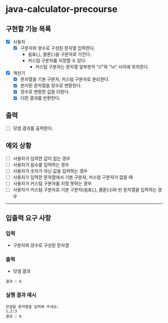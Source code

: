 # java-calculator-precourse

## 구현할 기능 목록

- [x] 사용자
    - [x] 구분자와 양수로 구성된 문자열 입력한다.
        - 쉼표(,), 콜론(:)을 구분자로 가진다.
        - 커스텀 구분자를 지정할 수 있다.
            - 커스텀 구분자는 문자열 앞부분의 "//"와 "\n" 사이에 위치한다.
- [x] 계산기
    - [x] 문자열을 기본 구분자, 커스텀 구분자로 분리한다.
    - [x] 분리된 문자열을 정수로 변환한다.
    - [x] 정수로 변환한 값을 더한다.
    - [x] 더한 결과를 반환한다.

## 출력

- [ ] 덧셈 결과를 출력한다.

## 예외 상황

- [ ] 사용자가 입력한 값이 없는 경우
- [ ] 사용자가 음수를 입력하는 경우
- [ ] 사용자가 숫자가 아닌 값을 입력하는 경우
- [ ] 사용자가 입력한 문자열에서 기본 구분자, 커스텀 구분자가 없을 때
- [ ] 사용자가 커스텀 구분자를 지정 못하는 경우
- [ ] 사용자가 커스텀 구분자로 기본 구분자(쉼표(,), 콜론(:))와 빈 문자열을 입력하는 경우

---

## 입출력 요구 사항

### 입력

- 구분자와 양수로 구성된 문자열

### 출력

- 덧셈 결과

```
결과 : 6
```

### 실행 결과 예시

```
덧셈할 문자열을 입력해 주세요.
1,2:3
결과 : 6
```